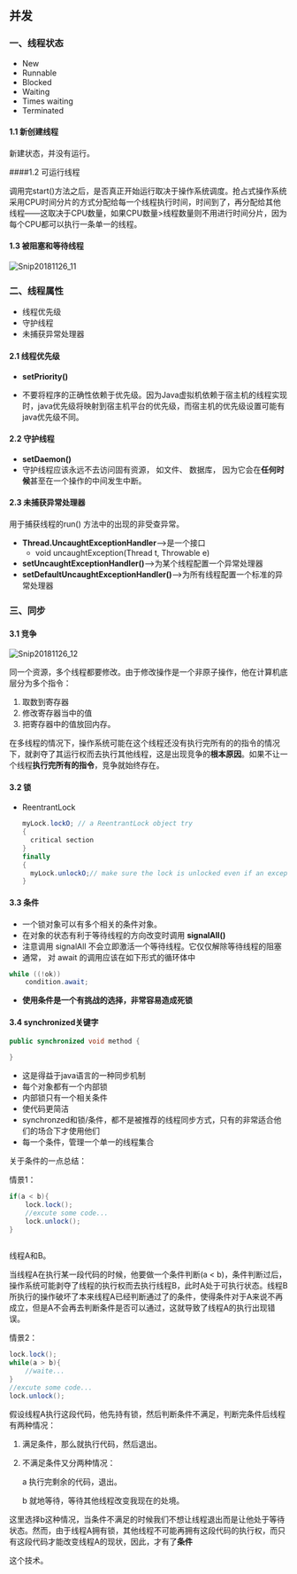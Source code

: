 ## 并发

### 一、线程状态

* New
* Runnable
* Blocked
* Waiting
* Times waiting
* Terminated



#### 1.1 新创建线程

新建状态，并没有运行。



####1.2 可运行线程

调用完start()方法之后，是否真正开始运行取决于操作系统调度。抢占式操作系统采用CPU时间分片的方式分配给每一个线程执行时间，时间到了，再分配给其他线程——这取决于CPU数量，如果CPU数量>线程数量则不用进行时间分片，因为每个CPU都可以执行一条单一的线程。



#### 1.3 被阻塞和等待线程

![Snip20181126_11](/LZMac/Personal/Learn/笔记/web/1.java基础/assets/Snip20181126_11.png)



### 二、线程属性

* 线程优先级
* 守护线程
* 未捕获异常处理器



#### 2.1 线程优先级

* **setPriority()**

* 不要将程序的正确性依赖于优先级。因为Java虚拟机依赖于宿主机的线程实现时，java优先级将映射到宿主机平台的优先级，而宿主机的优先级设置可能有java优先级不同。



#### 2.2 守护线程

* **setDaemon()**
* 守护线程应该永远不去访问固有资源， 如文件、 数据库， 因为它会在**任何时候**甚至在一个操作的中间发生中断。



#### 2.3 未捕获异常处理器

用于捕获线程的run() 方法中的出现的非受查异常。

* **Thread.UncaughtExceptionHandler**-->是一个接口
  * void uncaughtException(Thread t, Throwable e) 
* **setUncaughtExceptionHandler()**——>为某个线程配置一个异常处理器
* **setDefaultUncaughtExceptionHandler()**——>为所有线程配置一个标准的异常处理器



### 三、同步

#### 3.1 竞争

![Snip20181126_12](/Users/liuzhe/Desktop/Snip20181126_12.png)



同一个资源，多个线程都要修改。由于修改操作是一个非原子操作，他在计算机底层分为多个指令：

1. 取数到寄存器
2. 修改寄存器当中的值
3. 把寄存器中的值放回内存。

在多线程的情况下，操作系统可能在这个线程还没有执行完所有的的指令的情况下，就剥夺了其运行权而去执行其他线程，这是出现竞争的**根本原因**。如果不让一个线程**执行完所有的指令**，竞争就始终存在。



#### 3.2 锁

* ReentrantLock

  ```java
  myLock.lockO; // a ReentrantLock object try
  {
  	critical section
  }
  finally
  {
  	myLock.unlockO;// make sure the lock is unlocked even if an exception is thrown 
  }
  ```



#### 3.3 条件

* 一个锁对象可以有多个相关的条件对象。
* 在对象的状态有利于等待线程的方向改变时调用 **signalAll()**
* 注意调用 signalAll 不会立即激活一个等待线程。它仅仅解除等待线程的阻塞
* 通常， 对 await 的调用应该在如下形式的循环体中

```java
while ((!ok)) 
    condition.await;
```

* **使用条件是一个有挑战的选择，非常容易造成死锁**



#### 3.4 	synchronized关键字

```java
public synchronized void method {

}
```

* 这是得益于java语言的一种同步机制
* 每个对象都有一个内部锁
* 内部锁只有一个相关条件
* 使代码更简洁
* synchronzed和锁/条件，都不是被推荐的线程同步方式，只有的非常适合他们的场合下才使用他们
* 每一个条件，管理一个单一的线程集合



关于条件的一点总结：

情景1：

```java
if(a < b){
	lock.lock();
    //excute some code...
    lock.unlock();
}
	
```

线程A和B。

当线程A在执行某一段代码的时候，他要做一个条件判断(a < b)，条件判断过后，操作系统可能剥夺了线程的执行权而去执行线程B，此时A处于可执行状态。线程B所执行的操作破坏了本来线程A已经判断通过了的条件，使得条件对于A来说不再成立，但是A不会再去判断条件是否可以通过，这就导致了线程A的执行出现错误。



情景2：

```java
lock.lock();
while(a > b){
    //waite...
}
//excute some code...
lock.unlock();
```

假设线程A执行这段代码，他先持有锁，然后判断条件不满足，判断完条件后线程有两种情况：

1. 满足条件，那么就执行代码，然后退出。

2. 不满足条件又分两种情况：

   a 执行完剩余的代码，退出。

   b 就地等待，等待其他线程改变我现在的处境。

这里选择b这种情况，当条件不满足的时候我们不想让线程退出而是让他处于等待状态。然而，由于线程A拥有锁，其他线程不可能再拥有这段代码的执行权，而只有这段代码才能改变线程A的现状，因此，才有了**条件**

这个技术。





